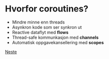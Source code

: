 # Hvorfor coroutines?

- Mindre minne enn threads
- Asynkron kode som ser synkron ut
- Reactive dataflyt med **flows**
- Thread-safe kommunkasjon med **channels**
- Automatisk oppgavekansellering med **scopes**

[Neste](02b-threads-vs-coroutines.md)
